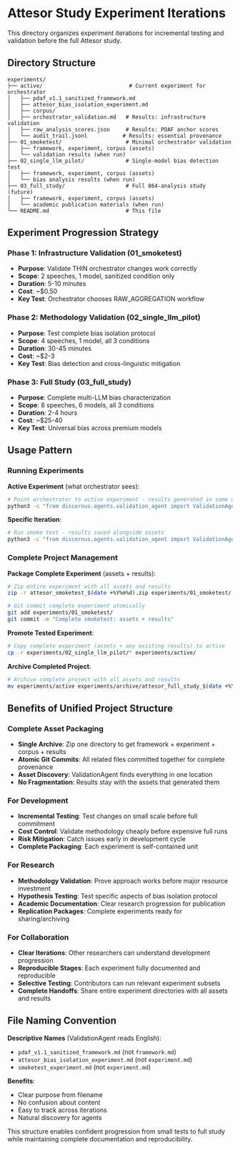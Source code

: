 # Attesor Study Experiment Iterations

This directory organizes experiment iterations for incremental testing and validation before the full Attesor study.

## Directory Structure

```
experiments/
├── active/                           # Current experiment for orchestrator
│   ├── pdaf_v1.1_sanitized_framework.md
│   ├── attesor_bias_isolation_experiment.md
│   ├── corpus/
│   ├── orchestrator_validation.md   # Results: infrastructure validation
│   ├── raw_analysis_scores.json     # Results: PDAF anchor scores
│   └── audit_trail.jsonl           # Results: essential provenance
├── 01_smoketest/                    # Minimal orchestrator validation
│   ├── framework, experiment, corpus (assets)
│   └── validation results (when run)
├── 02_single_llm_pilot/             # Single-model bias detection test  
│   ├── framework, experiment, corpus (assets)
│   └── bias analysis results (when run)
├── 03_full_study/                   # Full 864-analysis study (future)
│   ├── framework, experiment, corpus (assets)
│   └── academic publication materials (when run)
└── README.md                        # This file
```

## Experiment Progression Strategy

### Phase 1: Infrastructure Validation (01_smoketest)
- **Purpose**: Validate THIN orchestrator changes work correctly
- **Scope**: 2 speeches, 1 model, sanitized condition only
- **Duration**: 5-10 minutes
- **Cost**: ~$0.50
- **Key Test**: Orchestrator chooses RAW_AGGREGATION workflow

### Phase 2: Methodology Validation (02_single_llm_pilot)
- **Purpose**: Test complete bias isolation protocol
- **Scope**: 4 speeches, 1 model, all 3 conditions
- **Duration**: 30-45 minutes  
- **Cost**: ~$2-3
- **Key Test**: Bias detection and cross-linguistic mitigation

### Phase 3: Full Study (03_full_study)
- **Purpose**: Complete multi-LLM bias characterization
- **Scope**: 8 speeches, 6 models, all 3 conditions
- **Duration**: 2-4 hours
- **Cost**: ~$25-40
- **Key Test**: Universal bias across premium models

## Usage Pattern

### Running Experiments

**Active Experiment** (what orchestrator sees):
```bash
# Point orchestrator to active experiment - results generated in same directory
python3 -c "from discernus.agents.validation_agent import ValidationAgent; ValidationAgent().validate_and_execute_sync('experiments/active/pdaf_v1.1_sanitized_framework.md', 'experiments/active/attesor_bias_isolation_experiment.md', 'experiments/active/corpus')"
```

**Specific Iteration**:
```bash
# Run smoke test - results saved alongside assets
python3 -c "from discernus.agents.validation_agent import ValidationAgent; ValidationAgent().validate_and_execute_sync('experiments/01_smoketest/pdaf_v1.1_sanitized_framework.md', 'experiments/01_smoketest/smoketest_experiment.md', 'experiments/01_smoketest/corpus')"
```

### Complete Project Management

**Package Complete Experiment** (assets + results):
```bash
# Zip entire experiment with all assets and results
zip -r attesor_smoketest_$(date +%Y%m%d).zip experiments/01_smoketest/

# Git commit complete experiment atomically  
git add experiments/01_smoketest/
git commit -m "Complete smoketest: assets + results"
```

**Promote Tested Experiment**:
```bash
# Copy complete experiment (assets + any existing results) to active
cp -r experiments/02_single_llm_pilot/* experiments/active/
```

**Archive Completed Project**:
```bash
# Archive complete project with all assets and results
mv experiments/active experiments/archive/attesor_full_study_$(date +%Y%m%d_%H%M%S)
```

## Benefits of Unified Project Structure

### Complete Asset Packaging  
- **Single Archive**: Zip one directory to get framework + experiment + corpus + results
- **Atomic Git Commits**: All related files committed together for complete provenance
- **Asset Discovery**: ValidationAgent finds everything in one location
- **No Fragmentation**: Results stay with the assets that generated them

### For Development
- **Incremental Testing**: Test changes on small scale before full commitment
- **Cost Control**: Validate methodology cheaply before expensive full runs
- **Risk Mitigation**: Catch issues early in development cycle
- **Complete Packaging**: Each experiment is self-contained unit

### For Research
- **Methodology Validation**: Prove approach works before major resource investment
- **Hypothesis Testing**: Test specific aspects of bias isolation protocol
- **Academic Documentation**: Clear research progression for publication
- **Replication Packages**: Complete experiments ready for sharing/archiving

### For Collaboration
- **Clear Iterations**: Other researchers can understand development progression
- **Reproducible Stages**: Each experiment fully documented and reproducible
- **Selective Testing**: Contributors can run relevant experiment subsets
- **Complete Handoffs**: Share entire experiment directories with all assets and results

## File Naming Convention

**Descriptive Names** (ValidationAgent reads English):
- `pdaf_v1.1_sanitized_framework.md` (not `framework.md`)
- `attesor_bias_isolation_experiment.md` (not `experiment.md`)
- `smoketest_experiment.md` (not `experiment.md`)

**Benefits**:
- Clear purpose from filename
- No confusion about content
- Easy to track across iterations
- Natural discovery for agents

This structure enables confident progression from small tests to full study while maintaining complete documentation and reproducibility. 